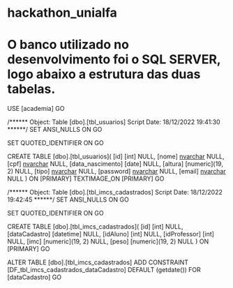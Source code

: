 # hackathon_unialfa

# O banco utilizado no desenvolvimento foi o SQL SERVER, logo abaixo a estrutura das duas tabelas.

USE [academia]
GO

/****** Object:  Table [dbo].[tbl_usuarios]    Script Date: 18/12/2022 19:41:30 ******/
SET ANSI_NULLS ON
GO

SET QUOTED_IDENTIFIER ON
GO

CREATE TABLE [dbo].[tbl_usuarios](
	[id] [int] NULL,
	[nome] [nvarchar](max) NULL,
	[cpf] [nvarchar](100) NULL,
	[data_nascimento] [date] NULL,
	[altura] [numeric](19, 2) NULL,
	[tipo] [nvarchar](50) NULL,
	[password] [nvarchar](50) NULL,
	[email] [nvarchar](50) NULL
) ON [PRIMARY] TEXTIMAGE_ON [PRIMARY]
GO

/****** Object:  Table [dbo].[tbl_imcs_cadastrados]    Script Date: 18/12/2022 19:42:45 ******/
SET ANSI_NULLS ON
GO

SET QUOTED_IDENTIFIER ON
GO

CREATE TABLE [dbo].[tbl_imcs_cadastrados](
	[id] [int] NULL,
	[dataCadastro] [datetime] NULL,
	[idAluno] [int] NULL,
	[idProfessor] [int] NULL,
	[imc] [numeric](19, 2) NULL,
	[peso] [numeric](19, 2) NULL
) ON [PRIMARY]
GO

ALTER TABLE [dbo].[tbl_imcs_cadastrados] ADD  CONSTRAINT [DF_tbl_imcs_cadastrados_dataCadastro]  DEFAULT (getdate()) FOR [dataCadastro]
GO

